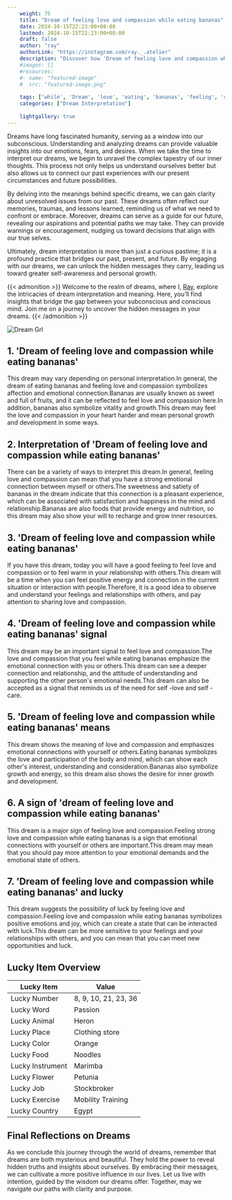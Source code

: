 ```yaml
---
    weight: 75
    title: "Dream of feeling love and compassion while eating bananas"  # Assuming 'title' column exists
    date: 2024-10-15T22:23:00+08:00
    lastmod: 2024-10-15T22:23:00+08:00
    draft: false
    author: "ray"
    authorLink: "https://instagram.com/ray._.atelier"
    description: "Discover how 'Dream of feeling love and compassion while eating bananas' can interpret your future and uncover its significant meanings in your life."
    #images: []
    #resources:
    #- name: "featured-image"
    #  src: "featured-image.png"
    
    tags: ['while', 'Dream', 'love', 'eating', 'bananas', 'feeling', 'compassion']
    categories: ["Dream Interpretation"]
    
    lightgallery: true
---
```

    
Dreams have long fascinated humanity, serving as a window into our subconscious. Understanding and analyzing dreams can provide valuable insights into our emotions, fears, and desires. When we take the time to interpret our dreams, we begin to unravel the complex tapestry of our inner thoughts. This process not only helps us understand ourselves better but also allows us to connect our past experiences with our present circumstances and future possibilities.

By delving into the meanings behind specific dreams, we can gain clarity about unresolved issues from our past. These dreams often reflect our memories, traumas, and lessons learned, reminding us of what we need to confront or embrace. Moreover, dreams can serve as a guide for our future, revealing our aspirations and potential paths we may take. They can provide warnings or encouragement, nudging us toward decisions that align with our true selves.

Ultimately, dream interpretation is more than just a curious pastime; it is a profound practice that bridges our past, present, and future. By engaging with our dreams, we can unlock the hidden messages they carry, leading us toward greater self-awareness and personal growth.

{{< admonition >}}
Welcome to the realm of dreams, where I, [Ray](https://instagram.com/ray._.atelier), explore the intricacies of dream interpretation and meaning. Here, you’ll find insights that bridge the gap between your subconscious and conscious mind. Join me on a journey to uncover the hidden messages in your dreams.
{{< /admonition >}}

![Dream Grl](https://cdn.pixabay.com/photo/2017/11/02/03/35/gothic-2910057_1280.jpg "Dream Grl")

## 1. 'Dream of feeling love and compassion while eating bananas'
This dream may vary depending on personal interpretation.In general, the dream of eating bananas and feeling love and compassion symbolizes affection and emotional connection.Bananas are usually known as sweet and full of fruits, and it can be reflected to feel love and compassion here.In addition, bananas also symbolize vitality and growth.This dream may feel the love and compassion in your heart harder and mean personal growth and development in some ways.

## 2. Interpretation of 'Dream of feeling love and compassion while eating bananas'
There can be a variety of ways to interpret this dream.In general, feeling love and compassion can mean that you have a strong emotional connection between myself or others.The sweetness and satiety of bananas in the dream indicate that this connection is a pleasant experience, which can be associated with satisfaction and happiness in the mind and relationship.Bananas are also foods that provide energy and nutrition, so this dream may also show your will to recharge and grow inner resources.

## 3. 'Dream of feeling love and compassion while eating bananas'
If you have this dream, today you will have a good feeling to feel love and compassion or to feel warm in your relationship with others.This dream will be a time when you can feel positive energy and connection in the current situation or interaction with people.Therefore, it is a good idea to observe and understand your feelings and relationships with others, and pay attention to sharing love and compassion.

## 4. 'Dream of feeling love and compassion while eating bananas' signal
This dream may be an important signal to feel love and compassion.The love and compassion that you feel while eating bananas emphasize the emotional connection with you or others.This dream can see a deeper connection and relationship, and the attitude of understanding and supporting the other person's emotional needs.This dream can also be accepted as a signal that reminds us of the need for self -love and self -care.

## 5. 'Dream of feeling love and compassion while eating bananas' means
This dream shows the meaning of love and compassion and emphasizes emotional connections with yourself or others.Eating bananas symbolizes the love and participation of the body and mind, which can show each other's interest, understanding and consideration.Bananas also symbolize growth and energy, so this dream also shows the desire for inner growth and development.

## 6. A sign of 'dream of feeling love and compassion while eating bananas'
This dream is a major sign of feeling love and compassion.Feeling strong love and compassion while eating bananas is a sign that emotional connections with yourself or others are important.This dream may mean that you should pay more attention to your emotional demands and the emotional state of others.

## 7. 'Dream of feeling love and compassion while eating bananas' and lucky
This dream suggests the possibility of luck by feeling love and compassion.Feeling love and compassion while eating bananas symbolizes positive emotions and joy, which can create a state that can be interacted with luck.This dream can be more sensitive to your feelings and your relationships with others, and you can mean that you can meet new opportunities and luck.

## Lucky Item Overview
| Lucky Item          | Value              |
|---------------|--------------------|
| Lucky Number        | 8, 9, 10, 21, 23, 36  |
| Lucky Word          | Passion |
| Lucky Animal        | Heron |
| Lucky Place         | Clothing store     |
| Lucky Color         | Orange     |
| Lucky Food          | Noodles      |
| Lucky Instrument    | Marimba |
| Lucky Flower        | Petunia    |
| Lucky Job           | Stockbroker       |
| Lucky Exercise      | Mobility Training  |
| Lucky Country       | Egypt    |


##  Final Reflections on Dreams

As we conclude this journey through the world of dreams, remember that dreams are both mysterious and beautiful. They hold the power to reveal hidden truths and insights about ourselves. By embracing their messages, we can cultivate a more positive influence in our lives. Let us live with intention, guided by the wisdom our dreams offer. Together, may we navigate our paths with clarity and purpose.
